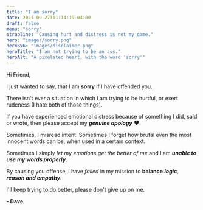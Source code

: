 ```yaml
---
title: "I am sorry"
date: 2021-09-27T11:14:19-04:00
draft: false
menu: "sorry"
strapline: "Causing hurt and distress is not my game."
hero: "images/sorry.png"
heroSVG: "images/disclaimer.png"
heroTitle: "I am not trying to be an ass."
heroAlt: "A pixelated heart, with the word 'sorry'"
---
```


Hi Friend, 

I just wanted to say, that I am **sorry** if I have offended you. 

There isn't ever a situation in which I am trying to be hurtful, or exert rudeness (I hate both of those things). 

If you have experienced emotional distress because of something I did, said or wrote, then please accept my **_genuine apology_** :hearts:.

Sometimes, I misread intent. Sometimes I forget how brutal even the most innocent words can be, when used in a certain context. 

Sometimes I simply _let my emotions get the better of me_ and I am **_unable to use my words properly_**.

By causing you offense, I have _failed_ in my mission to **balance** **_logic, reason and empathy_**. 

I'll keep trying to do better, please don't give up on me.

**- Dave**.